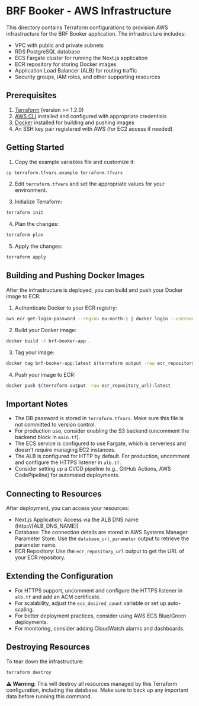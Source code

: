 # BRF Booker - AWS Infrastructure

This directory contains Terraform configurations to provision AWS infrastructure for the BRF Booker application. The infrastructure includes:

- VPC with public and private subnets
- RDS PostgreSQL database
- ECS Fargate cluster for running the Next.js application
- ECR repository for storing Docker images
- Application Load Balancer (ALB) for routing traffic
- Security groups, IAM roles, and other supporting resources

## Prerequisites

1. [Terraform](https://www.terraform.io/downloads.html) (version >= 1.2.0)
2. [AWS CLI](https://aws.amazon.com/cli/) installed and configured with appropriate credentials
3. [Docker](https://www.docker.com/get-started) installed for building and pushing images
4. An SSH key pair registered with AWS (for EC2 access if needed)

## Getting Started

1. Copy the example variables file and customize it:

```bash
cp terraform.tfvars.example terraform.tfvars
```

2. Edit `terraform.tfvars` and set the appropriate values for your environment.

3. Initialize Terraform:

```bash
terraform init
```

4. Plan the changes:

```bash
terraform plan
```

5. Apply the changes:

```bash
terraform apply
```

## Building and Pushing Docker Images

After the infrastructure is deployed, you can build and push your Docker image to ECR:

1. Authenticate Docker to your ECR registry:

```bash
aws ecr get-login-password --region eu-north-1 | docker login --username AWS --password-stdin $(terraform output -raw ecr_repository_url)
```

2. Build your Docker image:

```bash
docker build -t brf-booker-app .
```

3. Tag your image:

```bash
docker tag brf-booker-app:latest $(terraform output -raw ecr_repository_url):latest
```

4. Push your image to ECR:

```bash
docker push $(terraform output -raw ecr_repository_url):latest
```

## Important Notes

- The DB password is stored in `terraform.tfvars`. Make sure this file is not committed to version control.
- For production use, consider enabling the S3 backend (uncomment the backend block in `main.tf`).
- The ECS service is configured to use Fargate, which is serverless and doesn't require managing EC2 instances.
- The ALB is configured for HTTP by default. For production, uncomment and configure the HTTPS listener in `alb.tf`.
- Consider setting up a CI/CD pipeline (e.g., GitHub Actions, AWS CodePipeline) for automated deployments.

## Connecting to Resources

After deployment, you can access your resources:

- Next.js Application: Access via the ALB DNS name (http://[ALB_DNS_NAME])
- Database: The connection details are stored in AWS Systems Manager Parameter Store. Use the `database_url_parameter` output to retrieve the parameter name.
- ECR Repository: Use the `ecr_repository_url` output to get the URL of your ECR repository.

## Extending the Configuration

- For HTTPS support, uncomment and configure the HTTPS listener in `alb.tf` and add an ACM certificate.
- For scalability, adjust the `ecs_desired_count` variable or set up auto-scaling.
- For better deployment practices, consider using AWS ECS Blue/Green deployments.
- For monitoring, consider adding CloudWatch alarms and dashboards.

## Destroying Resources

To tear down the infrastructure:

```bash
terraform destroy
```

**⚠️ Warning**: This will destroy all resources managed by this Terraform configuration, including the database. Make sure to back up any important data before running this command. 
